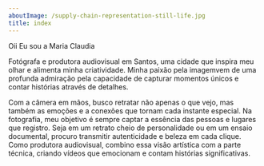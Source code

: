 ```yaml
---
aboutImage: /supply-chain-representation-still-life.jpg
title: index
---
```


Oii Eu sou a Maria Claudia

Fotógrafa e produtora audiovisual em Santos, uma cidade que inspira meu olhar e alimenta minha criatividade. Minha paixão pela imagemvem de uma profunda admiração pela capacidade de capturar momentos únicos e contar histórias através de detalhes.

Com a câmera em mãos, busco retratar não apenas o que vejo, mas também as emoções e a conexões que tornam cada instante especial. Na fotografia, meu objetivo é sempre captar a essência das pessoas e lugares que registro. Seja em um retrato cheio de personalidade ou em um ensaio documental, procuro transmitir autenticidade e beleza em cada clique. Como produtora audiovisual, combino essa visão artística com a parte técnica, criando vídeos que emocionam e contam histórias significativas.
